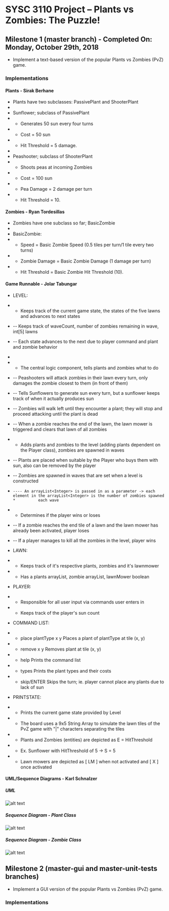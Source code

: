 # SYSC 3110 Project – Plants vs Zombies: The Puzzle! 

## Milestone 1 (master branch) - Completed On: Monday, October 29th, 2018
* Implement a text-based version of the popular Plants vs Zombies (PvZ) game.

### Implementations

#### Plants - Sirak Berhane
* Plants have two subclasses: PassivePlant and ShooterPlant
*
* Sunflower; subclass of PassivePlant
* - Generates 50 sun every four turns
* - Cost = 50 sun
* - Hit Threshold = 5 damage.
*
* Peashooter; subclass of ShooterPlant
* - Shoots peas at incoming Zombies
* - Cost = 100 sun
* - Pea Damage = 2 damage per turn
* - Hit Threshold = 10.

#### Zombies - Ryan Tordesillas 
* Zombies have one subclass so far; BasicZombie
*
* BasicZombie:
* - Speed = Basic Zombie Speed (0.5 tiles per turn/1 tile every two turns)
* - Zombie Damage = Basic Zombie Damage (1 damage per turn)
* - Hit Threshold = Basic Zombie Hit Threshold (10).

#### Game Runnable - Jolar Tabungar
* LEVEL:
* - Keeps track of the current game state, the states of the five lawns and advances to next states
*   -- Keeps track of waveCount, number of zombies remaining in wave, int[5] lawns
*   -- Each state advances to the next due to player command and plant and zombie behavior 
*
* - The central logic component, tells plants and zombies what to do
*    -- Peashooters will attack zombies in their lawn every turn, only damages the zombie closest to them (in front of them)
*    -- Tells Sunflowers to generate sun every turn, but a sunflower keeps track of when it actually produces sun
*    -- Zombies will walk left until they encounter a plant; they will stop and proceed attacking until the plant is dead
*    -- When a zombie reaches the end of the lawn, the lawn mower is triggered and clears that lawn of all zombies

* - Adds plants and zombies to the level (adding plants dependent on the Player class), zombies are spawned in waves
*   -- Plants are placed when suitable by the Player who buys them with sun, also can be removed by the player
*   -- Zombies are spawned in waves that are set when a level is constructed
*     ---- An arrayList<Integer> is passed in as a parameter -> each element in the arrayList<Integer> is the number of zombies spawned *          each wave
* - Determines if the player wins or loses
*   -- If a zombie reaches the end tile of a lawn and the lawn mower has already been activated, player loses
*   -- If a player manages to kill all the zombies in the level, player wins

* LAWN:
* - Keeps track of it's respective plants, zombies and it's lawnmower
* - Has a plants arrayList, zombie arrayList, lawnMower boolean

* PLAYER: 
* - Responsible for all user input via commands user enters in
* - Keeps track of the player's sun count

* COMMAND LIST:
* - place plantType x y         Places a plant of plantType at tile (x, y)
* - remove x y                  Removes plant at tile (x, y)
* - help                        Prints the command list
* - types                       Prints the plant types and their costs
* - skip/ENTER                  Skips the turn; ie. player cannot place any plants due to lack of sun

* PRINTSTATE:
* - Prints the current game state provided by Level
* - The board uses a 9x5 String Array to simulate the lawn tiles of the PvZ game with "|" characters separating the tiles
* - Plants and Zombies (entities) are depicted as E = HitThreshold
* - Ex. Sunflower with HitThreshold of 5 -> S = 5
* - Lawn mowers are depicted as [  LM  ] when not activated and [  X   ] once activated

#### UML/Sequence Diagrams - Karl Schnalzer
##### UML 
![alt text](https://raw.githubusercontent.com/sirakberhane/SYSC-3110-Project-Plants-vs-Zombies-The-Puzzle/master/Diagrams/UML_Class_M1.png) 

##### Sequence Diagram - Plant Class
![alt text](https://github.com/sirakberhane/SYSC-3110-Project-Plants-vs-Zombies-The-Puzzle/blob/master/Diagrams/plant-shoot-zombie-sequence.png) 

##### Sequence Diagram - Zombie Class
![alt text](https://github.com/sirakberhane/SYSC-3110-Project-Plants-vs-Zombies-The-Puzzle/blob/master/Diagrams/zombie-destroy-plant-sequence.png) 


## Milestone 2 (master-gui and master-unit-tests branches)
* Implement a GUI version of the popular Plants vs Zombies (PvZ) game.

### Implementations
